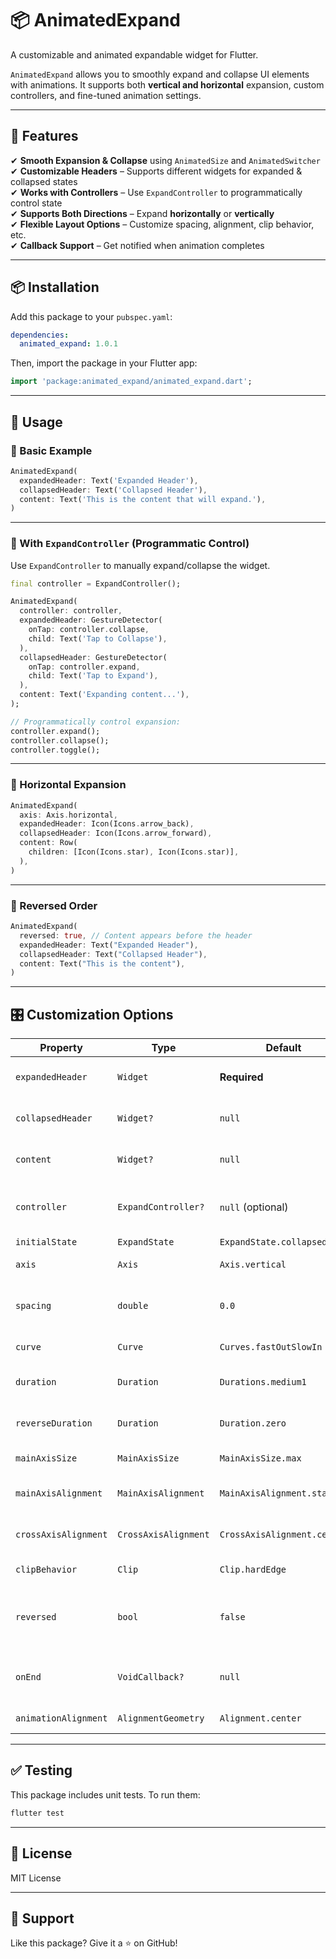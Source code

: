 # 📦 AnimatedExpand
A customizable and animated expandable widget for Flutter.

`AnimatedExpand` allows you to smoothly expand and collapse UI elements with animations. It supports both **vertical and horizontal** expansion, custom controllers, and fine-tuned animation settings.

---

## 🚀 Features
✔ **Smooth Expansion & Collapse** using `AnimatedSize` and `AnimatedSwitcher`  
✔ **Customizable Headers** – Supports different widgets for expanded & collapsed states  
✔ **Works with Controllers** – Use `ExpandController` to programmatically control state  
✔ **Supports Both Directions** – Expand **horizontally** or **vertically**  
✔ **Flexible Layout Options** – Customize spacing, alignment, clip behavior, etc.  
✔ **Callback Support** – Get notified when animation completes  

---

## 📦 Installation

Add this package to your `pubspec.yaml`:

```yaml
dependencies:
  animated_expand: 1.0.1
```

Then, import the package in your Flutter app:

```dart
import 'package:animated_expand/animated_expand.dart'; 
```

---

## 🔧 Usage

### **🔹 Basic Example**
```dart
AnimatedExpand(
  expandedHeader: Text('Expanded Header'),
  collapsedHeader: Text('Collapsed Header'),
  content: Text('This is the content that will expand.'),
)
```

---

### **🔹 With `ExpandController` (Programmatic Control)**
Use `ExpandController` to manually expand/collapse the widget.

```dart
final controller = ExpandController();

AnimatedExpand(
  controller: controller,
  expandedHeader: GestureDetector(
    onTap: controller.collapse,
    child: Text('Tap to Collapse'),
  ),
  collapsedHeader: GestureDetector(
    onTap: controller.expand,
    child: Text('Tap to Expand'),
  ),
  content: Text('Expanding content...'),
);

// Programmatically control expansion:
controller.expand();
controller.collapse();
controller.toggle();
```

---

### **🔹 Horizontal Expansion**
```dart
AnimatedExpand(
  axis: Axis.horizontal,
  expandedHeader: Icon(Icons.arrow_back),
  collapsedHeader: Icon(Icons.arrow_forward),
  content: Row(
    children: [Icon(Icons.star), Icon(Icons.star)],
  ),
)
```

---

### **🔹 Reversed Order**
```dart
AnimatedExpand(
  reversed: true, // Content appears before the header
  expandedHeader: Text("Expanded Header"),
  collapsedHeader: Text("Collapsed Header"),
  content: Text("This is the content"),
)
```

---

## 🎛️ Customization Options

| Property               | Type                    | Default               | Description |
|------------------------|------------------------|-----------------------|-------------|
| `expandedHeader`       | `Widget`               | **Required**          | The header shown when expanded |
| `collapsedHeader`      | `Widget?`              | `null`                | The header shown when collapsed |
| `content`             | `Widget?`              | `null`                | The expanding content |
| `controller`          | `ExpandController?`    | `null` (optional)     | External controller for programmatic expansion |
| `initialState`        | `ExpandState`          | `ExpandState.collapsed` | Initial state |
| `axis`               | `Axis`                 | `Axis.vertical`       | Expansion direction |
| `spacing`            | `double`               | `0.0`                 | Space between header & content |
| `curve`              | `Curve`                | `Curves.fastOutSlowIn` | Animation curve |
| `duration`           | `Duration`             | `Durations.medium1`   | Expand animation duration |
| `reverseDuration`    | `Duration`             | `Duration.zero`       | Collapse animation duration |
| `mainAxisSize`       | `MainAxisSize`         | `MainAxisSize.max`    | Column/Row main axis size |
| `mainAxisAlignment`  | `MainAxisAlignment`    | `MainAxisAlignment.start` | Alignment along the main axis |
| `crossAxisAlignment` | `CrossAxisAlignment`   | `CrossAxisAlignment.center` | Alignment along the cross axis |
| `clipBehavior`       | `Clip`                 | `Clip.hardEdge`       | Clipping behavior |
| `reversed`           | `bool`                 | `false`               | If `true`, content appears **before** the header |
| `onEnd`              | `VoidCallback?`        | `null`                | Callback when animation completes |
| `animationAlignment` | `AlignmentGeometry`    | `Alignment.center`    | Alignment of animation |

---

## ✅ Testing
This package includes unit tests. To run them:

```sh
flutter test
```

---

## 📜 License
MIT License

---

## 🌟 Support
Like this package? Give it a ⭐ on GitHub!  
